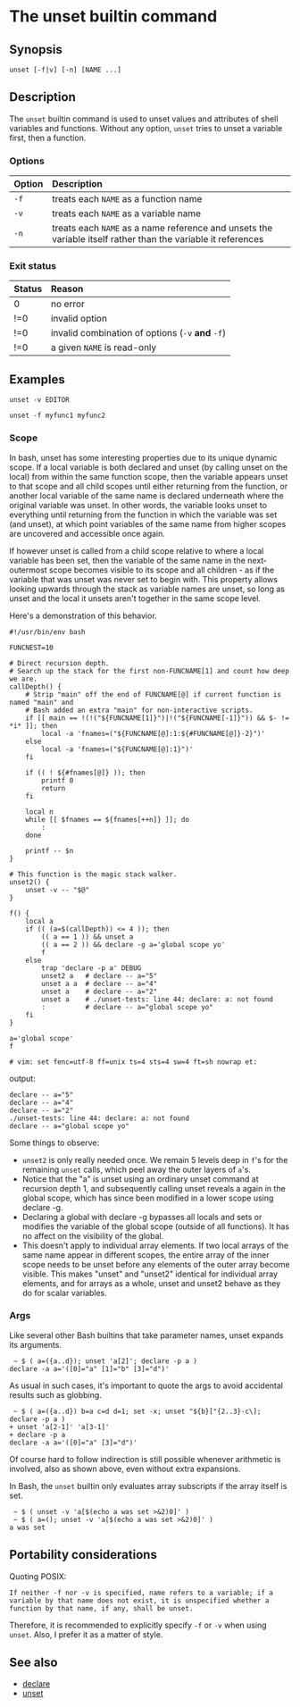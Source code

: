 # The unset builtin command

## Synopsis

    unset [-f|v] [-n] [NAME ...]

## Description

The `unset` builtin command is used to unset values and attributes of
shell variables and functions. Without any option, `unset` tries to
unset a variable first, then a function.

### Options

| Option | Description                                                                                                  |
|:-------|:-------------------------------------------------------------------------------------------------------------|
| `-f`   | treats each `NAME` as a function name                                                                        |
| `-v`   | treats each `NAME` as a variable name                                                                        |
| `-n`   | treats each `NAME` as a name reference and unsets the variable itself rather than the variable it references |

### Exit status

| Status | Reason                                             |
|:-------|:---------------------------------------------------|
| 0      | no error                                           |
| !=0    | invalid option                                     |
| !=0    | invalid combination of options (`-v` **and** `-f`) |
| !=0    | a given `NAME` is read-only                        |

## Examples

    unset -v EDITOR

    unset -f myfunc1 myfunc2

### Scope

In bash, unset has some interesting properties due to its unique dynamic
scope. If a local variable is both declared and unset (by calling unset
on the local) from within the same function scope, then the variable
appears unset to that scope and all child scopes until either returning
from the function, or another local variable of the same name is
declared underneath where the original variable was unset. In other
words, the variable looks unset to everything until returning from the
function in which the variable was set (and unset), at which point
variables of the same name from higher scopes are uncovered and
accessible once again.

If however unset is called from a child scope relative to where a local
variable has been set, then the variable of the same name in the
next-outermost scope becomes visible to its scope and all children - as
if the variable that was unset was never set to begin with. This
property allows looking upwards through the stack as variable names are
unset, so long as unset and the local it unsets aren't together in the
same scope level.

Here's a demonstration of this behavior.

    #!/usr/bin/env bash

    FUNCNEST=10

    # Direct recursion depth.
    # Search up the stack for the first non-FUNCNAME[1] and count how deep we are.
    callDepth() {
        # Strip "main" off the end of FUNCNAME[@] if current function is named "main" and
        # Bash added an extra "main" for non-interactive scripts.
        if [[ main == !(!("${FUNCNAME[1]}")|!("${FUNCNAME[-1]}")) && $- != *i* ]]; then
            local -a 'fnames=("${FUNCNAME[@]:1:${#FUNCNAME[@]}-2}")'
        else
            local -a 'fnames=("${FUNCNAME[@]:1}")'
        fi

        if (( ! ${#fnames[@]} )); then 
            printf 0 
            return
        fi

        local n
        while [[ $fnames == ${fnames[++n]} ]]; do
            :
        done

        printf -- $n
    }

    # This function is the magic stack walker.
    unset2() {
        unset -v -- "$@"
    }

    f() {
        local a
        if (( (a=$(callDepth)) <= 4 )); then
            (( a == 1 )) && unset a
            (( a == 2 )) && declare -g a='global scope yo'
            f
        else
            trap 'declare -p a' DEBUG
            unset2 a   # declare -- a="5"
            unset a a  # declare -- a="4"
            unset a    # declare -- a="2"
            unset a    # ./unset-tests: line 44: declare: a: not found
            :          # declare -- a="global scope yo"
        fi
    }

    a='global scope'
    f

    # vim: set fenc=utf-8 ff=unix ts=4 sts=4 sw=4 ft=sh nowrap et:

output:

    declare -- a="5"
    declare -- a="4"
    declare -- a="2"
    ./unset-tests: line 44: declare: a: not found
    declare -- a="global scope yo"

Some things to observe:

- `unset2` is only really needed once. We remain 5 levels deep in `f`'s
  for the remaining `unset` calls, which peel away the outer layers of
  `a`'s.
- Notice that the "a" is unset using an ordinary unset command at
  recursion depth 1, and subsequently calling unset reveals a again in
  the global scope, which has since been modified in a lower scope using
  declare -g.
- Declaring a global with declare -g bypasses all locals and sets or
  modifies the variable of the global scope (outside of all functions).
  It has no affect on the visibility of the global.
- This doesn't apply to individual array elements. If two local arrays
  of the same name appear in different scopes, the entire array of the
  inner scope needs to be unset before any elements of the outer array
  become visible. This makes "unset" and "unset2" identical for
  individual array elements, and for arrays as a whole, unset and unset2
  behave as they do for scalar variables.

### Args

Like several other Bash builtins that take parameter names, unset
expands its arguments.

     ~ $ ( a=({a..d}); unset 'a[2]'; declare -p a )
    declare -a a='([0]="a" [1]="b" [3]="d")'

As usual in such cases, it's important to quote the args to avoid
accidental results such as globbing.

     ~ $ ( a=({a..d}) b=a c=d d=1; set -x; unset "${b}["{2..3}-c\]; declare -p a )
    + unset 'a[2-1]' 'a[3-1]'
    + declare -p a
    declare -a a='([0]="a" [3]="d")'

Of course hard to follow indirection is still possible whenever
arithmetic is involved, also as shown above, even without extra
expansions.

In Bash, the `unset` builtin only evaluates array subscripts if the
array itself is set.

     ~ $ ( unset -v 'a[$(echo a was set >&2)0]' )
     ~ $ ( a=(); unset -v 'a[$(echo a was set >&2)0]' )
    a was set

## Portability considerations

Quoting POSIX:

    If neither -f nor -v is specified, name refers to a variable; if a variable by that name does not exist, it is unspecified whether a function by that name, if any, shall be unset.

Therefore, it is recommended to explicitly specify `-f` or `-v` when
using `unset`. Also, I prefer it as a matter of style.

## See also

- [declare](/commands/builtin/declare)
- [unset](/commands/builtin/unset)

